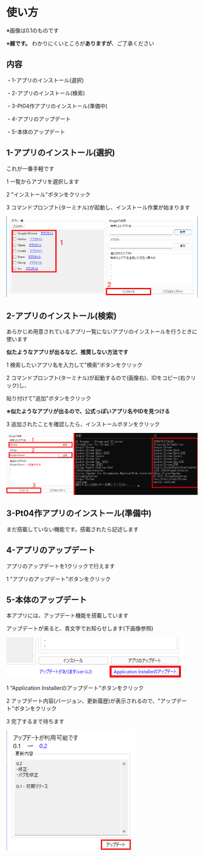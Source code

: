 # 使い方
※画像は0.1のものです

※**雑です。** わかりにくいところが**ありますが**、ご了承ください

## 内容
・1-アプリのインストール(選択)

・2-アプリのインストール(検索)

・3-Pt04作アプリのインストール(準備中)

・4-アプリのアップデート

・5-本体のアップデート

## 1-アプリのインストール(選択)
これが一番手軽です

1 一覧からアプリを選択します

2 "インストール"ボタンをクリック

3 コマンドプロンプト(ターミナル)が起動し、インストール作業が始まります

![picture1](https://github.com/GitHub-Pt04/Application-Installer/blob/main/How%20to%20use/1.png?raw=true)

## 2-アプリのインストール(検索)
あらかじめ用意されているアプリ一覧にないアプリのインストールを行うときに使います

**似たようなアプリが出るなど、推奨しない方法です**

1 検索したいアプリ名を入力して"検索"ボタンをクリック

2 コマンドプロンプト(ターミナル)が起動するので(画像右)、IDをコピー(右クリック)し、

貼り付けて"追加"ボタンをクリック

**※似たようなアプリが出るので、公式っぽいアプリ名やIDを見つける**

3 追加されたことを確認したら、インストールボタンをクリック

![image](https://github.com/GitHub-Pt04/Application-Installer/blob/main/How%20to%20use/2.png?raw=true)

## 3-Pt04作アプリのインストール(準備中)
まだ搭載していない機能です。搭載されたら記述します

## 4-アプリのアップデート
アプリのアップデートを1クリックで行えます

1 "アプリのアップデート"ボタンをクリック

## 5-本体のアップデート
本アプリには、アップデート機能を搭載しています

アップデートが来ると、青文字でお知らせします(下画像参照)

![image](https://github.com/GitHub-Pt04/Application-Installer/blob/main/How%20to%20use/3.png?raw=true)

1 "Application Installerのアップデート"ボタンをクリック

2 アップデート内容(バージョン、更新履歴)が表示されるので、"アップデート"ボタンをクリック

3 完了するまで待ちます

![image](https://github.com/GitHub-Pt04/Application-Installer/blob/main/How%20to%20use/4.png?raw=true)
